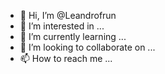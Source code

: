 - 👋 Hi, I’m @Leandrofrun
- 👀 I’m interested in ...
- 🌱 I’m currently learning ...
- 💞️ I’m looking to collaborate on ...
- 📫 How to reach me ...

<!---
Leandrofrun/Leandrofrun is a ✨ special ✨ repository because its `README.md` (this file) appears on your GitHub profile.
You can click the Preview link to take a look at your changes.
--->
